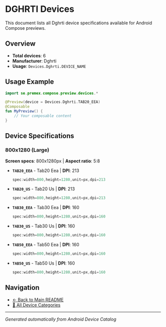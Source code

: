# DGHRTI Devices

This document lists all Dghrti device specifications available for Android Compose previews.

## Overview

- **Total devices**: 6
- **Manufacturer**: Dghrti
- **Usage**: `Devices.Dghrti.DEVICE_NAME`

## Usage Example

```kotlin
import se.premex.compose.preview.devices.*

@Preview(device = Devices.Dghrti.TAB20_EEA)
@Composable
fun MyPreview() {
    // Your composable content
}
```

## Device Specifications

### 800x1280 (Large)

**Screen specs**: 800x1280px | **Aspect ratio**: 5:8

- **`TAB20_EEA`** - Tab20 Eea | **DPI**: 213
  ```kotlin
  spec:width=800,height=1280,unit=px,dpi=213
  ```

- **`TAB20_US`** - Tab20 Us | **DPI**: 213
  ```kotlin
  spec:width=800,height=1280,unit=px,dpi=213
  ```

- **`TAB30_EEA`** - Tab30 Eea | **DPI**: 160
  ```kotlin
  spec:width=800,height=1280,unit=px,dpi=160
  ```

- **`TAB30_US`** - Tab30 Us | **DPI**: 160
  ```kotlin
  spec:width=800,height=1280,unit=px,dpi=160
  ```

- **`TAB50_EEA`** - Tab50 Eea | **DPI**: 160
  ```kotlin
  spec:width=800,height=1280,unit=px,dpi=160
  ```

- **`TAB50_US`** - Tab50 Us | **DPI**: 160
  ```kotlin
  spec:width=800,height=1280,unit=px,dpi=160
  ```

## Navigation

- [← Back to Main README](../../README.md)
- [📱 All Device Categories](../README.md)

---
*Generated automatically from Android Device Catalog*
